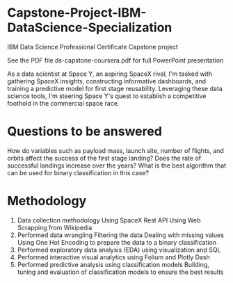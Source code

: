 # Capstone-Project-IBM-DataScience-Specialization
IBM Data Science Professional Certificate Capstone project

See the PDF file ds-capstone-coursera.pdf for full PowerPoint presentation

As a data scientist at Space Y, an aspiring SpaceX rival, I'm tasked with gathering SpaceX insights, constructing informative dashboards, and training a predictive model for first stage reusability. Leveraging these data science tools, I'm steering Space Y's quest to establish a competitive foothold in the commercial space race.

# Questions to be answered
How do variables such as payload mass, launch site, number of flights, and orbits affect the success of the first stage landing?
Does the rate of successful landings increase over the years?
What is the best algorithm that can be used for binary classification in this case?
# Methodology
1. Data collection methodology
Using SpaceX Rest API
Using Web Scrapping from Wikipedia
2. Performed data wrangling
Filtering the data
Dealing with missing values
Using One Hot Encoding to prepare the data to a binary classification
3. Performed exploratory data analysis (EDA) using visualization and SQL
4. Performed interactive visual analytics using Folium and Plotly Dash
5. Performed predictive analysis using classification models
Building, tuning and evaluation of classification models to ensure the best results


